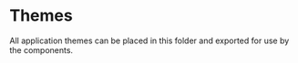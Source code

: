 # Themes 

All application themes can be placed in this folder and exported for use by the components.
